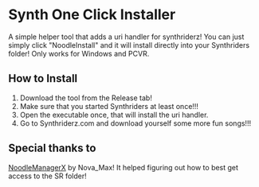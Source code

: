 # Synth One Click Installer

A simple helper tool that adds a uri handler for synthriderz! You can just simply click "NoodleInstall" and it will install directly into your Synthriders folder!
Only works for Windows and PCVR.

## How to Install

1. Download the tool from the Release tab!
2. Make sure that you started Synthriders at least once!!!
3. Open the executable once, that will install the uri handler.
4. Go to Synthriderz.com and download yourself some more fun songs!!!


## Special thanks to

[NoodleManagerX](https://github.com/tommaier123/NoodleManagerX) by Nova_Max! It helped figuring out how to best get access to the SR folder!
